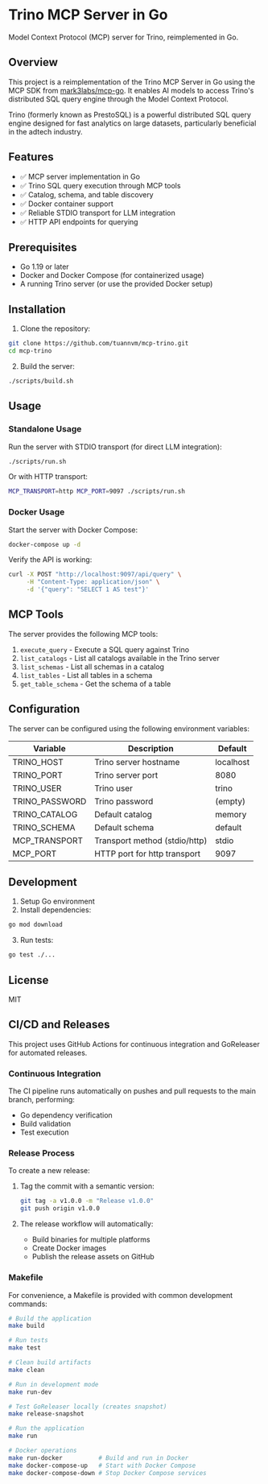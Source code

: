 # Trino MCP Server in Go

Model Context Protocol (MCP) server for Trino, reimplemented in Go.

## Overview

This project is a reimplementation of the Trino MCP Server in Go using the MCP SDK from [mark3labs/mcp-go](https://github.com/mark3labs/mcp-go). It enables AI models to access Trino's distributed SQL query engine through the Model Context Protocol.

Trino (formerly known as PrestoSQL) is a powerful distributed SQL query engine designed for fast analytics on large datasets, particularly beneficial in the adtech industry.

## Features

- ✅ MCP server implementation in Go
- ✅ Trino SQL query execution through MCP tools
- ✅ Catalog, schema, and table discovery
- ✅ Docker container support
- ✅ Reliable STDIO transport for LLM integration
- ✅ HTTP API endpoints for querying

## Prerequisites

- Go 1.19 or later
- Docker and Docker Compose (for containerized usage)
- A running Trino server (or use the provided Docker setup)

## Installation

1. Clone the repository:

```bash
git clone https://github.com/tuannvm/mcp-trino.git
cd mcp-trino
```

2. Build the server:

```bash
./scripts/build.sh
```

## Usage

### Standalone Usage

Run the server with STDIO transport (for direct LLM integration):

```bash
./scripts/run.sh
```

Or with HTTP transport:

```bash
MCP_TRANSPORT=http MCP_PORT=9097 ./scripts/run.sh
```

### Docker Usage

Start the server with Docker Compose:

```bash
docker-compose up -d
```

Verify the API is working:

```bash
curl -X POST "http://localhost:9097/api/query" \
     -H "Content-Type: application/json" \
     -d '{"query": "SELECT 1 AS test"}'
```

## MCP Tools

The server provides the following MCP tools:

1. `execute_query` - Execute a SQL query against Trino
2. `list_catalogs` - List all catalogs available in the Trino server
3. `list_schemas` - List all schemas in a catalog
4. `list_tables` - List all tables in a schema
5. `get_table_schema` - Get the schema of a table

## Configuration

The server can be configured using the following environment variables:

| Variable       | Description                   | Default   |
| -------------- | ----------------------------- | --------- |
| TRINO_HOST     | Trino server hostname         | localhost |
| TRINO_PORT     | Trino server port             | 8080      |
| TRINO_USER     | Trino user                    | trino     |
| TRINO_PASSWORD | Trino password                | (empty)   |
| TRINO_CATALOG  | Default catalog               | memory    |
| TRINO_SCHEMA   | Default schema                | default   |
| MCP_TRANSPORT  | Transport method (stdio/http) | stdio     |
| MCP_PORT       | HTTP port for http transport  | 9097      |

## Development

1. Setup Go environment
2. Install dependencies:

```bash
go mod download
```

3. Run tests:

```bash
go test ./...
```

## License

MIT

## CI/CD and Releases

This project uses GitHub Actions for continuous integration and GoReleaser for automated releases.

### Continuous Integration

The CI pipeline runs automatically on pushes and pull requests to the main branch, performing:
- Go dependency verification 
- Build validation
- Test execution

### Release Process

To create a new release:

1. Tag the commit with a semantic version:
   ```bash
   git tag -a v1.0.0 -m "Release v1.0.0"
   git push origin v1.0.0
   ```

2. The release workflow will automatically:
   - Build binaries for multiple platforms
   - Create Docker images
   - Publish the release assets on GitHub

### Makefile

For convenience, a Makefile is provided with common development commands:

```bash
# Build the application
make build

# Run tests
make test

# Clean build artifacts
make clean

# Run in development mode
make run-dev

# Test GoReleaser locally (creates snapshot)
make release-snapshot

# Run the application
make run

# Docker operations
make run-docker          # Build and run in Docker
make docker-compose-up   # Start with Docker Compose
make docker-compose-down # Stop Docker Compose services
```
